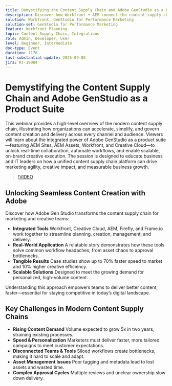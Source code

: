 ```yaml
---
title: Demystifying the Content Supply Chain and Adobe GenStudio as a Product Suite
description: Discover how Workfront + AEM connect the content supply chain. Learn how Adobe Gen Studio streamlines planning, creation, delivery, and insights.
solution: Workfront, GenStudio for Performance Marketing
solution-set: GenStudio for Performance Marketing
feature: Workfront Planning
topic: Content Supply Chain, Integrations
role: Admin, Developer, User
level: Beginner, Intermediate
doc-type: Event
duration: 1178
last-substantial-update: 2025-09-05
jira: KT-19004
---
```


# Demystifying the Content Supply Chain and Adobe GenStudio as a Product Suite

This webinar provides a high-level overview of the modern content supply chain, illustrating how organizations can accelerate, simplify, and govern content creation and delivery across every channel and audience. Viewers will learn about the integrated power of Adobe GenStudio as a product suite—featuring AEM Sites, AEM Assets, Workfront, and Creative Cloud—to unlock real-time collaboration, automate workflows, and enable scalable, on-brand creative execution. The session is designed to educate business and IT leaders on how a unified content supply chain platform can drive marketing agility, creative impact, and measurable business growth.

>[!VIDEO](https://video.tv.adobe.com/v/3472978/?learn=on&enablevpops)

## Unlocking Seamless Content Creation with Adobe

Discover how Adobe Gen Studio transforms the content supply chain for marketing and creative teams:

* **Integrated Tools** Workfront, Creative Cloud, AEM, Firefly, and Frame.io work together to streamline planning, creation, management, and delivery.
* **Real-World Application** A relatable story demonstrates how these tools solve common workflow headaches, from asset chaos to approval bottlenecks.
* **Tangible Results** Case studies show up to 70% faster speed to market and 10% higher creative efficiency.
* **Scalable Solutions** Designed to meet the growing demand for personalized, high-volume content.

Understanding this approach empowers teams to deliver better content, faster—essential for staying competitive in today’s digital landscape.

## Key Challenges in Modern Content Supply Chains

* **Rising Content Demand** Volume expected to grow 5x in two years, straining existing processes.
* **Speed & Personalization** Marketers must deliver faster, more tailored campaigns to meet customer expectations.
* **Disconnected Teams & Tools** Siloed workflows create bottlenecks, making it hard to scale and adapt.
* **Asset Management Issues** Poor tagging and metadata lead to lost assets and wasted time.
* **Complex Approval Cycles** Multiple reviews and unclear ownership slow down delivery.
